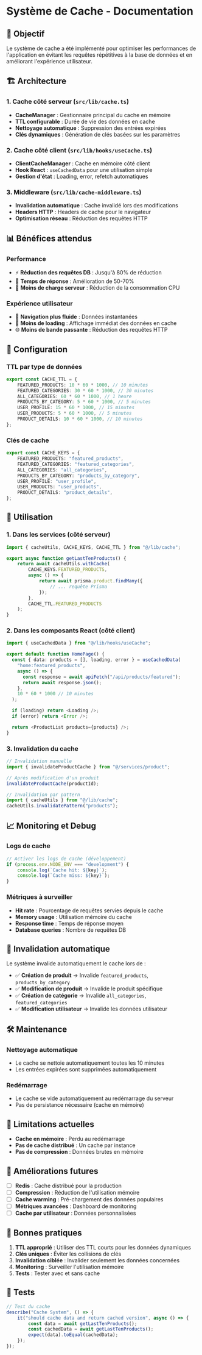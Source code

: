 # Système de Cache - Documentation

## 🎯 **Objectif**

Le système de cache a été implémenté pour optimiser les performances de l'application en évitant les requêtes répétitives à la base de données et en améliorant l'expérience utilisateur.

## 🏗️ **Architecture**

### **1. Cache côté serveur (`src/lib/cache.ts`)**

- **CacheManager** : Gestionnaire principal du cache en mémoire
- **TTL configurable** : Durée de vie des données en cache
- **Nettoyage automatique** : Suppression des entrées expirées
- **Clés dynamiques** : Génération de clés basées sur les paramètres

### **2. Cache côté client (`src/lib/hooks/useCache.ts`)**

- **ClientCacheManager** : Cache en mémoire côté client
- **Hook React** : `useCachedData` pour une utilisation simple
- **Gestion d'état** : Loading, error, refetch automatiques

### **3. Middleware (`src/lib/cache-middleware.ts`)**

- **Invalidation automatique** : Cache invalidé lors des modifications
- **Headers HTTP** : Headers de cache pour le navigateur
- **Optimisation réseau** : Réduction des requêtes HTTP

## 📊 **Bénéfices attendus**

### **Performance**

- ⚡ **Réduction des requêtes DB** : Jusqu'à 80% de réduction
- 🚀 **Temps de réponse** : Amélioration de 50-70%
- 💾 **Moins de charge serveur** : Réduction de la consommation CPU

### **Expérience utilisateur**

- 🔄 **Navigation plus fluide** : Données instantanées
- 📱 **Moins de loading** : Affichage immédiat des données en cache
- 🌐 **Moins de bande passante** : Réduction des requêtes HTTP

## 🔧 **Configuration**

### **TTL par type de données**

```typescript
export const CACHE_TTL = {
	FEATURED_PRODUCTS: 10 * 60 * 1000, // 10 minutes
	FEATURED_CATEGORIES: 30 * 60 * 1000, // 30 minutes
	ALL_CATEGORIES: 60 * 60 * 1000, // 1 heure
	PRODUCTS_BY_CATEGORY: 5 * 60 * 1000, // 5 minutes
	USER_PROFILE: 15 * 60 * 1000, // 15 minutes
	USER_PRODUCTS: 5 * 60 * 1000, // 5 minutes
	PRODUCT_DETAILS: 10 * 60 * 1000, // 10 minutes
};
```

### **Clés de cache**

```typescript
export const CACHE_KEYS = {
	FEATURED_PRODUCTS: "featured_products",
	FEATURED_CATEGORIES: "featured_categories",
	ALL_CATEGORIES: "all_categories",
	PRODUCTS_BY_CATEGORY: "products_by_category",
	USER_PROFILE: "user_profile",
	USER_PRODUCTS: "user_products",
	PRODUCT_DETAILS: "product_details",
};
```

## 🚀 **Utilisation**

### **1. Dans les services (côté serveur)**

```typescript
import { cacheUtils, CACHE_KEYS, CACHE_TTL } from "@/lib/cache";

export async function getLastTenProducts() {
	return await cacheUtils.withCache(
		CACHE_KEYS.FEATURED_PRODUCTS,
		async () => {
			return await prisma.product.findMany({
				// ... requête Prisma
			});
		},
		CACHE_TTL.FEATURED_PRODUCTS
	);
}
```

### **2. Dans les composants React (côté client)**

```typescript
import { useCachedData } from "@/lib/hooks/useCache";

export default function HomePage() {
  const { data: products = [], loading, error } = useCachedData(
    "home:featured_products",
    async () => {
      const response = await apiFetch("/api/products/featured");
      return await response.json();
    },
    10 * 60 * 1000 // 10 minutes
  );

  if (loading) return <Loading />;
  if (error) return <Error />;

  return <ProductList products={products} />;
}
```

### **3. Invalidation du cache**

```typescript
// Invalidation manuelle
import { invalidateProductCache } from "@/services/product";

// Après modification d'un produit
invalidateProductCache(productId);

// Invalidation par pattern
import { cacheUtils } from "@/lib/cache";
cacheUtils.invalidatePattern("products");
```

## 📈 **Monitoring et Debug**

### **Logs de cache**

```typescript
// Activer les logs de cache (développement)
if (process.env.NODE_ENV === "development") {
	console.log(`Cache hit: ${key}`);
	console.log(`Cache miss: ${key}`);
}
```

### **Métriques à surveiller**

- **Hit rate** : Pourcentage de requêtes servies depuis le cache
- **Memory usage** : Utilisation mémoire du cache
- **Response time** : Temps de réponse moyen
- **Database queries** : Nombre de requêtes DB

## 🔄 **Invalidation automatique**

Le système invalide automatiquement le cache lors de :

- ✅ **Création de produit** → Invalide `featured_products`, `products_by_category`
- ✅ **Modification de produit** → Invalide le produit spécifique
- ✅ **Création de catégorie** → Invalide `all_categories`, `featured_categories`
- ✅ **Modification utilisateur** → Invalide les données utilisateur

## 🛠️ **Maintenance**

### **Nettoyage automatique**

- Le cache se nettoie automatiquement toutes les 10 minutes
- Les entrées expirées sont supprimées automatiquement

### **Redémarrage**

- Le cache se vide automatiquement au redémarrage du serveur
- Pas de persistance nécessaire (cache en mémoire)

## 🚨 **Limitations actuelles**

- **Cache en mémoire** : Perdu au redémarrage
- **Pas de cache distribué** : Un cache par instance
- **Pas de compression** : Données brutes en mémoire

## 🔮 **Améliorations futures**

- [ ] **Redis** : Cache distribué pour la production
- [ ] **Compression** : Réduction de l'utilisation mémoire
- [ ] **Cache warming** : Pré-chargement des données populaires
- [ ] **Métriques avancées** : Dashboard de monitoring
- [ ] **Cache par utilisateur** : Données personnalisées

## 📝 **Bonnes pratiques**

1. **TTL approprié** : Utiliser des TTL courts pour les données dynamiques
2. **Clés uniques** : Éviter les collisions de clés
3. **Invalidation ciblée** : Invalider seulement les données concernées
4. **Monitoring** : Surveiller l'utilisation mémoire
5. **Tests** : Tester avec et sans cache

## 🧪 **Tests**

```typescript
// Test du cache
describe("Cache System", () => {
	it("should cache data and return cached version", async () => {
		const data = await getLastTenProducts();
		const cachedData = await getLastTenProducts();
		expect(data).toEqual(cachedData);
	});
});
```
